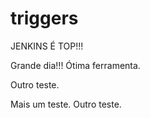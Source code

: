 # triggers

JENKINS É TOP!!!

Grande dia!!! Ótima ferramenta.

Outro teste.

Mais um teste. Outro teste.
